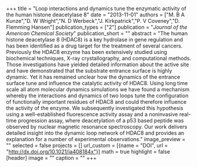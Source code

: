 +++
title = "Loop interactions and dynamics tune the enzymatic activity of the human histone deacetylase 8"
date = "2013-11-01"
authors = ["M. B A Kunze","D. W Wright","N. D Werbeck","J. Kirkpatrick","P. V Coveney","D. Flemming Hansen"]
publication_types = ["2"]
publication = "_Journal of the American Chemical Society_"
publication_short = ""
abstract = "The human histone deacetylase 8 (HDAC8) is a key hydrolase in gene regulation and has been identified as a drug target for the treatment of several cancers. Previously the HDAC8 enzyme has been extensively studied using biochemical techniques, X-ray crystallography, and computational methods. Those investigations have yielded detailed information about the active site and have demonstrated that the substrate entrance surface is highly dynamic. Yet it has remained unclear how the dynamics of the entrance surface tune and influence the catalytic activity of HDAC8. Using long time scale all atom molecular dynamics simulations we have found a mechanism whereby the interactions and dynamics of two loops tune the configuration of functionally important residues of HDAC8 and could therefore influence the activity of the enzyme. We subsequently investigated this hypothesis using a well-established fluorescence activity assay and a noninvasive real-time progression assay, where deacetylation of a p53 based peptide was observed by nuclear magnetic resonance spectroscopy. Our work delivers detailed insight into the dynamic loop network of HDAC8 and provides an explanation for a number of experimental observations."
image_preview = ""
selected = false
projects = []
url_custom = [{name = "DOI", url = "http://dx.doi.org/10.1021/ja408184x"}]
math = true
highlight = false
[header]
image = ""
caption = ""
+++

